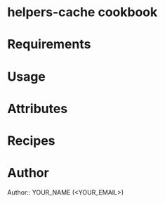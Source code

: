 # helpers-cache cookbook

# Requirements

# Usage

# Attributes

# Recipes

# Author

Author:: YOUR_NAME (<YOUR_EMAIL>)
